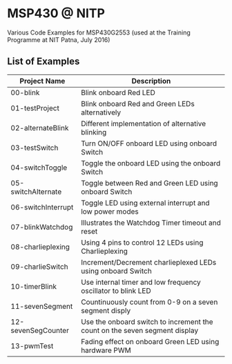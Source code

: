 # MSP430 @ NITP
Various Code Examples for MSP430G2553 (used at the Training Programme at NIT Patna, July 2016)

## List of Examples
| Project Name          | Description   |
| ----------------------|---------------|
| 00-blink              | Blink onboard Red LED
| 01-testProject        | Blink onboard Red and Green LEDs alternatively
| 02-alternateBlink     | Different implementation of alternative blinking
| 03-testSwitch         | Turn ON/OFF onboard LED using onboard Switch
| 04-switchToggle       | Toggle the onboard LED using the onboard Switch
| 05-switchAlternate    | Toggle between Red and Green LED using onboard Switch
| 06-switchInterrupt    | Toggle LED using external interrupt and low power modes 
| 07-blinkWatchdog      | Illustrates the Watchdog Timer timeout and reset 
| 08-charlieplexing     | Using 4 pins to control 12 LEDs using Charlieplexing
| 09-charlieSwitch      | Increment/Decrement charlieplexed LEDs using onboard Switch
| 10-timerBlink         | Use internal timer and low frequency oscillator to blink LED
| 11-sevenSegment       | Countinuously count from 0-9 on a seven segment disply
| 12-sevenSegCounter    | Use the onboard switch to increment the count on the seven segment display
| 13-pwmTest            | Fading effect on onboard Green LED using hardware PWM

